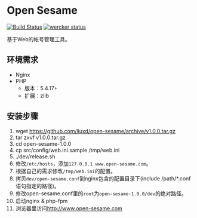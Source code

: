 Open Sesame
============
[![Build Status](https://drone.io/github.com/liuxd/open-sesame/status.png)](https://drone.io/github.com/liuxd/open-sesame/latest)
[![wercker status](https://app.wercker.com/status/e235d5b6a0dc8cfaf7199fe18a074ded/m/ "wercker status")](https://app.wercker.com/project/bykey/e235d5b6a0dc8cfaf7199fe18a074ded)

基于Web的帐号管理工具。

## 环境需求
+ Nginx
+ PHP
    + 版本：5.4.17+
    + 扩展：zlib

## 安装步骤
1. wget https://github.com/liuxd/open-sesame/archive/v1.0.0.tar.gz
1. tar zxvf v1.0.0.tar.gz
1. cd open-sesame-1.0.0
1. cp src/config/web.ini.sample /tmp/web.ini
1. ./dev/release.sh
1. 修改`/etc/hosts`，添加`127.0.0.1 www.open-sesame.com`。
1. 根据自己的需求修改`/tmp/web.ini`的配置。
1. 拷贝`dev/open-sesame.conf`到nginx包含的配置目录下(include /path/*.conf 语句指定的路径)。
1. 修改open-sesame.conf里的`root`为`open-sesame-1.0.0/dev`的绝对路径。
1. 启动nginx & php-fpm
1. 浏览器里访问<http://www.open-sesame.com>

